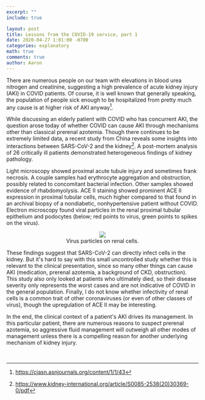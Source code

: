```yaml
---
excerpt: ""
include: true

layout: post
title: Lessons from the COVID-19 service, part 1 
date: 2020-04-27 1:01:00 -0700
categories: explanatory
math: true
comments: true
author: Aaron
---
```


There are numerous people on our team with elevations in blood urea nitrogen and creatinine, suggesting a high prevalence of acute kidney injury (AKI) in COVID patients. Of course, it is well known that generally speaking, the population of people sick enough to be hospitalized from pretty much any cause is at higher risk of AKI anyway[^1].  

While discussing an elderly patient with COVID who has concurrent AKI, the  question arose today of whether COVID can cause AKI through mechanisms other than classical prerenal azotemia. Though there continues to be extremely limited data, a recent study from China reveals some insights into interactions between SARS-CoV-2 and the kidney[^2]. A post-mortem analysis of 26 critically ill patients demonstrated heterogeneous findings of kidney pathology.  

Light microscopy showed proximal acute tubule injury and sometimes frank necrosis. A couple samples had erythrocyte aggregation and obstruction, possibly related to concomitant bacterial infection. Other samples showed evidence of rhabdomyolysis. ACE II staining showed prominent ACE II expression in proximal tubular cells, much higher compared to that found in an archival biopsy of a nondiabetic, nonhypertensive patient without COVID. Electron microscopy found viral particles in the renal proximal tubular epithelium and podocytes (below; red points to virus, green points to spikes on the virus).  

<center>
<figure>
  <img src="{{site.url}}/images/virus_kidney.png" style="max-width: 500px; height: auto"/>
  <figcaption>Virus particles on renal cells.</figcaption>
</figure>
</center>  

These findings suggest that SARS-CoV-2 can directly infect cells in the kidney. But it's hard to say with this small uncontrolled study whether this is relevant to the clinical presentation, since so many other things can cause AKI (medication, prerenal azotemia, a background of CKD, obstruction). This study also only looked at patients who ultimately died, so their disease severity only represents the worst cases and are not indicative of COVID in the general population. Finally, I do not know whether infectivity of renal cells is a common trait of other coronaviruses (or even of other classes of virus), though the upregulation of ACE II may be interesting.  

In the end, the clinical context of a patient's AKI drives its management. In this particular patient, there are numerous reasons to suspect prerenal azotemia, so aggressive fluid management will outweigh all other modes of management unless there is a compelling reason for another underlying mechanism of kidney injury.  

&nbsp;
[^1]: https://cjasn.asnjournals.org/content/1/1/43
[^2]: https://www.kidney-international.org/article/S0085-2538(20)30369-0/pdf

